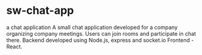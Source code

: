 # sw-chat-app
a chat application
A small chat application developed for a company organizing company meetings.
Users can join rooms and participate in chat there.
Backend developed using Node.js, express and socket.io
Frontend - React.
